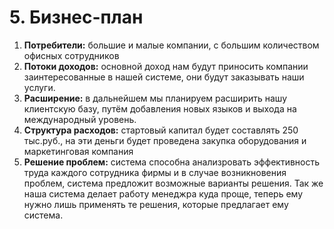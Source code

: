 # 5. Бизнес-план
1. **Потребители:** большие и малые компании, с большим количеством офисных сотрудников
2. **Потоки доходов:** основной доход нам будут приносить компании заинтересованные в нашей системе, они будут заказывать наши услуги.
3. **Расширение:** в дальнейшем мы планируем расширить нашу клиентскую базу, путём добавления новых языков и выхода на международный уровень.
4. **Структура расходов:** стартовый капитал будет составлять 250 тыс.руб., на эти деньги будет проведена закупка оборудования и маркетинговая компания 
5. **Решение проблем:** система способна анализровать эффективность труда каждого сотрудника фирмы и в случае возникновения проблем, 
система предложит возможные варианты решения. Так же наша система делает работу менеджра куда проще, 
теперь ему нужно лишь применять те решения, которые предлагает ему система.
